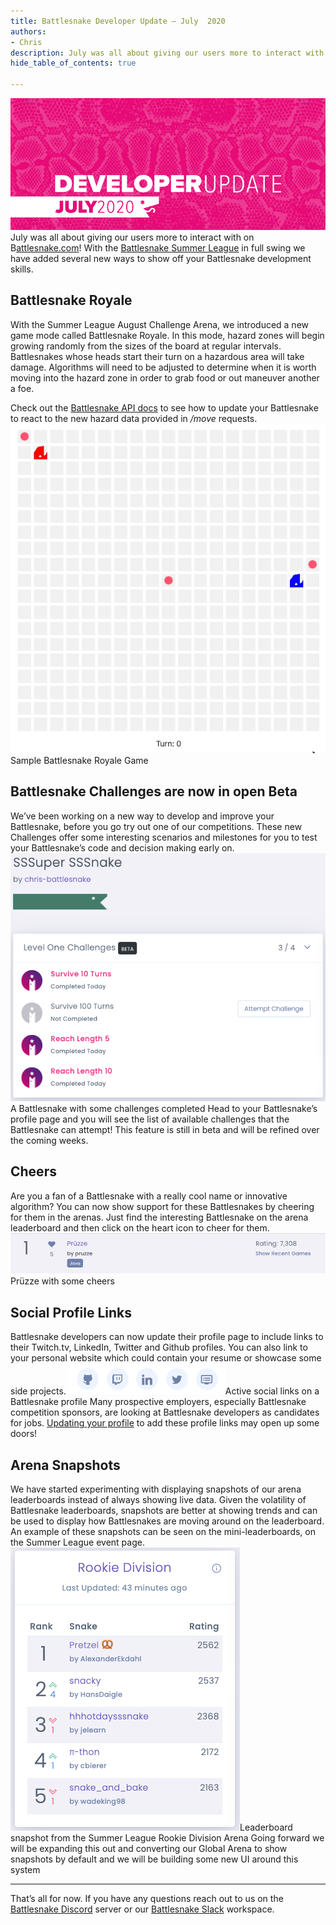 ```yaml
---
title: Battlesnake Developer Update — July  2020
authors:
- Chris
description: July was all about giving our users more to interact with on Battlesnake.com! With the Battlesnake Summer League in full swing we have…
hide_table_of_contents: true

---
```


![](./img/1-ty_kxZazhGuOI-QzmFm49Q.png)
July was all about giving our users more to interact with on B[attlesnake.com](https://play.battlesnake.com)! With the [Battlesnake Summer League](https://play.battlesnake.com/events/summer-league/?ref=dujuly) in full swing we have added several new ways to show off your Battlesnake development skills.

<!--truncate-->

## Battlesnake Royale

With the Summer League August Challenge Arena, we introduced a new game mode called Battlesnake Royale. In this mode, hazard zones will begin growing randomly from the sizes of the board at regular intervals. Battlesnakes whose heads start their turn on a hazardous area will take damage. Algorithms will need to be adjusted to determine when it is worth moving into the hazard zone in order to grab food or out maneuver another a foe.

Check out the [Battlesnake API docs](https://docs.battlesnake.com/references/api#board) to see how to update your Battlesnake to react to the new hazard data provided in */move* requests.
![](./img/1-fstCBsTNY-TJK91v-c0oYw.gif)Sample Battlesnake Royale Game
## Battlesnake Challenges are now in open Beta

We’ve been working on a new way to develop and improve your Battlesnake, before you go try out one of our competitions. These new Challenges offer some interesting scenarios and milestones for you to test your Battlesnake’s code and decision making early on.
![](./img/1-DVrLjzJ_1eP8uVTbWIaXuw.png)A Battlesnake with some challenges completed
Head to your Battlesnake’s profile page and you will see the list of available challenges that the Battlesnake can attempt! This feature is still in beta and will be refined over the coming weeks.

## Cheers

Are you a fan of a Battlesnake with a really cool name or innovative algorithm? You can now show support for these Battlesnakes by cheering for them in the arenas. Just find the interesting Battlesnake on the arena leaderboard and then click on the heart icon to cheer for them.
![](./img/1-Knu3uKWekLA6iZV5ozz3Qw.png)Prüzze with some cheers
## Social Profile Links

Battlesnake developers can now update their profile page to include links to their Twitch.tv, LinkedIn, Twitter and Github profiles. You can also link to your personal website which could contain your resume or showcase some side projects.
![](./img/1-Tp7ybXGxSJKF8G7mnDLD7w.png)Active social links on a Battlesnake profile
Many prospective employers, especially Battlesnake competition sponsors, are looking at Battlesnake developers as candidates for jobs. [Updating your profile](https://play.battlesnake.com/account/settings/) to add these profile links may open up some doors!

## Arena Snapshots

We have started experimenting with displaying snapshots of our arena leaderboards instead of always showing live data. Given the volatility of Battlesnake leaderboards, snapshots are better at showing trends and can be used to display how Battlesnakes are moving around on the leaderboard. An example of these snapshots can be seen on the mini-leaderboards, on the Summer League event page.
![](./img/1-3L_OoiAgN4hjiv2tDTBiIg.png)Leaderboard snapshot from the Summer League Rookie Division Arena
Going forward we will be expanding this out and converting our Global Arena to show snapshots by default and we will be building some new UI around this system

---

That’s all for now. If you have any questions reach out to us on the [Battlesnake Discord](https://play.battlesnake.com/discord/) server or our [Battlesnake Slack](http://play.battlesnake.com/slack) workspace.
